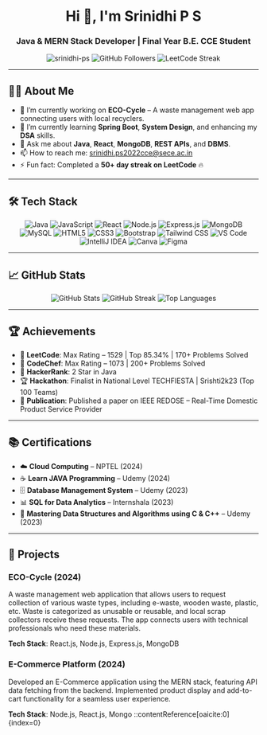 <h1 align="center">Hi 👋, I'm Srinidhi P S</h1>
<h3 align="center">Java & MERN Stack Developer | Final Year B.E. CCE Student</h3>

<p align="center">
  <img src="https://komarev.com/ghpvc/?username=srinidhi-ps&label=Profile%20views&color=0e75b6&style=flat" alt="srinidhi-ps" />
  <img src="https://img.shields.io/github/followers/srinidhi-ps?label=Followers&style=social" alt="GitHub Followers" />
  <img src="https://img.shields.io/badge/LeetCode-50%20Day%20Streak-orange" alt="LeetCode Streak" />
</p>

---

## 🧑‍💻 About Me

- 🔭 I’m currently working on **ECO-Cycle** – A waste management web app connecting users with local recyclers.
- 🌱 I’m currently learning **Spring Boot**, **System Design**, and enhancing my **DSA** skills.
- 💬 Ask me about **Java**, **React**, **MongoDB**, **REST APIs**, and **DBMS**.
- 📫 How to reach me: [srinidhi.ps2022cce@sece.ac.in](mailto:srinidhi.ps2022cce@sece.ac.in)
- ⚡ Fun fact: Completed a **50+ day streak on LeetCode** 🔥

---

## 🛠️ Tech Stack

<p align="center">
  <img src="https://img.shields.io/badge/Java-ED8B00?style=for-the-badge&logo=java&logoColor=white" alt="Java" />
  <img src="https://img.shields.io/badge/JavaScript-F7DF1E?style=for-the-badge&logo=javascript&logoColor=black" alt="JavaScript" />
  <img src="https://img.shields.io/badge/React-61DAFB?style=for-the-badge&logo=react&logoColor=black" alt="React" />
  <img src="https://img.shields.io/badge/Node.js-339933?style=for-the-badge&logo=nodedotjs&logoColor=white" alt="Node.js" />
  <img src="https://img.shields.io/badge/Express.js-000000?style=for-the-badge&logo=express&logoColor=white" alt="Express.js" />
  <img src="https://img.shields.io/badge/MongoDB-47A248?style=for-the-badge&logo=mongodb&logoColor=white" alt="MongoDB" />
  <img src="https://img.shields.io/badge/MySQL-00758F?style=for-the-badge&logo=mysql&logoColor=white" alt="MySQL" />
  <img src="https://img.shields.io/badge/HTML5-E34F26?style=for-the-badge&logo=html5&logoColor=white" alt="HTML5" />
  <img src="https://img.shields.io/badge/CSS3-1572B6?style=for-the-badge&logo=css3&logoColor=white" alt="CSS3" />
  <img src="https://img.shields.io/badge/Bootstrap-563D7C?style=for-the-badge&logo=bootstrap&logoColor=white" alt="Bootstrap" />
  <img src="https://img.shields.io/badge/Tailwind_CSS-38B2AC?style=for-the-badge&logo=tailwind-css&logoColor=white" alt="Tailwind CSS" />
  <img src="https://img.shields.io/badge/VS_Code-007ACC?style=for-the-badge&logo=visual-studio-code&logoColor=white" alt="VS Code" />
  <img src="https://img.shields.io/badge/IntelliJ_IDEA-000000?style=for-the-badge&logo=intellij-idea&logoColor=white" alt="IntelliJ IDEA" />
  <img src="https://img.shields.io/badge/Canva-00C4CC?style=for-the-badge&logo=canva&logoColor=white" alt="Canva" />
  <img src="https://img.shields.io/badge/Figma-F24E1E?style=for-the-badge&logo=figma&logoColor=white" alt="Figma" />
</p>

---

## 📈 GitHub Stats

<p align="center">
  <img src="https://github-readme-stats.vercel.app/api?username=srinidhi-ps&show_icons=true&theme=radical" alt="GitHub Stats" />
  <img src="https://github-readme-streak-stats.herokuapp.com/?user=srinidhi-ps&theme=radical" alt="GitHub Streak" />
  <img src="https://github-readme-stats.vercel.app/api/top-langs/?username=srinidhi-ps&layout=compact&theme=radical" alt="Top Languages" />
</p>

---

## 🏆 Achievements

- 🏅 **LeetCode**: Max Rating – 1529 | Top 85.34% | 170+ Problems Solved
- 🏅 **CodeChef**: Max Rating – 1073 | 200+ Problems Solved
- 🏅 **HackerRank**: 2 Star in Java
- 🏆 **Hackathon**: Finalist in National Level TECHFIESTA | Srishti2k23 (Top 100 Teams)
- 📄 **Publication**: Published a paper on IEEE REDOSE – Real-Time Domestic Product Service Provider

---

## 📚 Certifications

- ☁️ **Cloud Computing** – NPTEL (2024)
- ☕ **Learn JAVA Programming** – Udemy (2024)
- 🗄️ **Database Management System** – Udemy (2023)
- 📊 **SQL for Data Analytics** – Internshala (2023)
- 🧠 **Mastering Data Structures and Algorithms using C & C++** – Udemy (2023)

---

## 📂 Projects

### ECO-Cycle (2024)
A waste management web application that allows users to request collection of various waste types, including e-waste, wooden waste, plastic, etc. Waste is categorized as unusable or reusable, and local scrap collectors receive these requests. The app connects users with technical professionals who need these materials.

**Tech Stack**: React.js, Node.js, Express.js, MongoDB

### E-Commerce Platform (2024)
Developed an E-Commerce application using the MERN stack, featuring API data fetching from the backend. Implemented product display and add-to-cart functionality for a seamless user experience.

**Tech Stack**: Node.js, React.js, Mongo
::contentReference[oaicite:0]{index=0}
 
